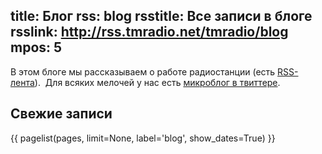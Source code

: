 title: Блог
rss: blog
rsstitle: Все записи в блоге
rsslink: http://rss.tmradio.net/tmradio/blog
mpos: 5
---
В этом блоге мы рассказываем о работе радиостанции (есть [RSS-лента][rss]).  Для
всяких мелочей у нас есть [микроблог в твиттере](http://twitter.com/tmradio).

## Свежие записи

{{ pagelist(pages, limit=None, label='blog', show_dates=True) }}

[rss]: /blog/index.xml
